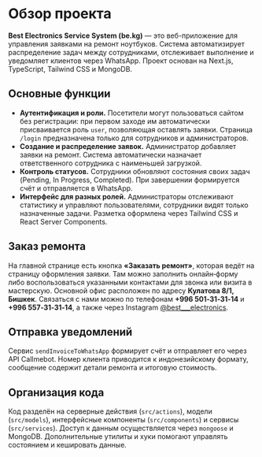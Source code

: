 # Обзор проекта

**Best Electronics Service System (be.kg)** — это веб-приложение для управления заявками на ремонт ноутбуков. Система автоматизирует распределение задач между сотрудниками, отслеживает выполнение и уведомляет клиентов через WhatsApp. Проект основан на Next.js, TypeScript, Tailwind CSS и MongoDB.

## Основные функции

- **Аутентификация и роли.** Посетители могут пользоваться сайтом без регистрации: при первом заходе им автоматически присваивается роль `user`, позволяющая оставлять заявки. Страница `/login` предназначена только для сотрудников и администраторов.
- **Создание и распределение заявок.** Администратор добавляет заявки на ремонт. Система автоматически назначает ответственного сотрудника с наименьшей загрузкой.
- **Контроль статусов.** Сотрудники обновляют состояния своих задач (Pending, In Progress, Completed). При завершении формируется счёт и отправляется в WhatsApp.
- **Интерфейс для разных ролей.** Администраторы отслеживают статистику и управляют пользователями, сотрудники видят только назначенные задачи. Разметка оформлена через Tailwind CSS и React Server Components.

## Заказ ремонта
На главной странице есть кнопка **«Заказать ремонт»**, которая ведёт на страницу оформления заявки. Там можно заполнить онлайн‑форму либо воспользоваться указанными контактами для звонка или визита в мастерскую.
Основной офис расположен по адресу **Кулатова 8/1, Бишкек**. Связаться с нами можно по телефонам **+996 501‑31‑31‑14** и **+996 557‑31‑31‑14**, а также через Instagram [@best___electronics](https://instagram.com/best___electronics).

## Отправка уведомлений

Сервис `sendInvoiceToWhatsApp` формирует счёт и отправляет его через API Callmebot. Номер клиента приводится к индонезийскому формату, сообщение содержит детали ремонта и итоговую стоимость.

## Организация кода

Код разделён на серверные действия (`src/actions`), модели (`src/models`), интерфейсные компоненты (`src/components`) и сервисы (`src/services`). Доступ к данным осуществляется через `mongoose` и MongoDB. Дополнительные утилиты и хуки помогают управлять состоянием и кешировать данные.
